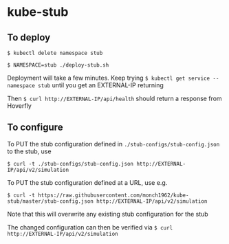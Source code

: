 # kube-stub

## To deploy
`$ kubectl delete namespace stub`

`$ NAMESPACE=stub ./deploy-stub.sh`

Deployment will take a few minutes. Keep trying
`$ kubectl get service --namespace stub`
until you get an EXTERNAL-IP returning

Then
`$ curl http://EXTERNAL-IP/api/health`
should return a response from Hoverfly

## To configure
To PUT the stub configuration defined in `./stub-configs/stub-config.json` to the stub, use

`$ curl -t ./stub-configs/stub-config.json http://EXTERNAL-IP/api/v2/simulation`

To PUT the stub configuration defined at a URL, use e.g.

`$ curl -t https://raw.githubusercontent.com/monch1962/kube-stub/master/stub-config.json http://EXTERNAL-IP/api/v2/simulation`

Note that this will overwrite any existing stub configuration for the stub

The changed configuration can then be verified via
`$ curl http://EXTERNAL-IP/api/v2/simulation`
